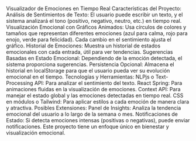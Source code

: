 Visualizador de Emociones en Tiempo Real
Características del Proyecto:
Análisis de Sentimientos de Texto: El usuario puede escribir un texto, y el sistema analizará el tono (positivo, negativo, neutro, etc.) en tiempo real.
Visualización Emocional con Gráficos Animados: Usa círculos de colores y tamaños que representan diferentes emociones (azul para calma, rojo para enojo, verde para felicidad). 
Cada cambio en el sentimiento ajusta el gráfico.
Historial de Emociones: Muestra un historial de estados emocionales con cada entrada, útil para ver tendencias.
Sugerencias Basadas en Estado Emocional: Dependiendo de la emoción detectada, el sistema proporciona sugerencias.
Persistencia Opcional: Almacena el historial en localStorage para que el usuario pueda ver su evolución emocional en el tiempo.
Tecnologías y Herramientas:
NLPjs o Text-Processing API: Para analizar el sentimiento del texto.
React Spring: Para animaciones fluidas en la visualización de emociones.
Context API: Para manejar el estado global y las emociones detectadas en tiempo real.
CSS en módulos o Tailwind: Para aplicar estilos a cada emoción de manera clara y atractiva.
Posibles Extensiones:
Panel de Insights: Analiza la tendencia emocional del usuario a lo largo de la semana o mes.
Notificaciones de Estado: Si detecta emociones intensas (positivas o negativas), puede enviar notificaciones.
Este proyecto tiene un enfoque único en bienestar y visualización emocional.
